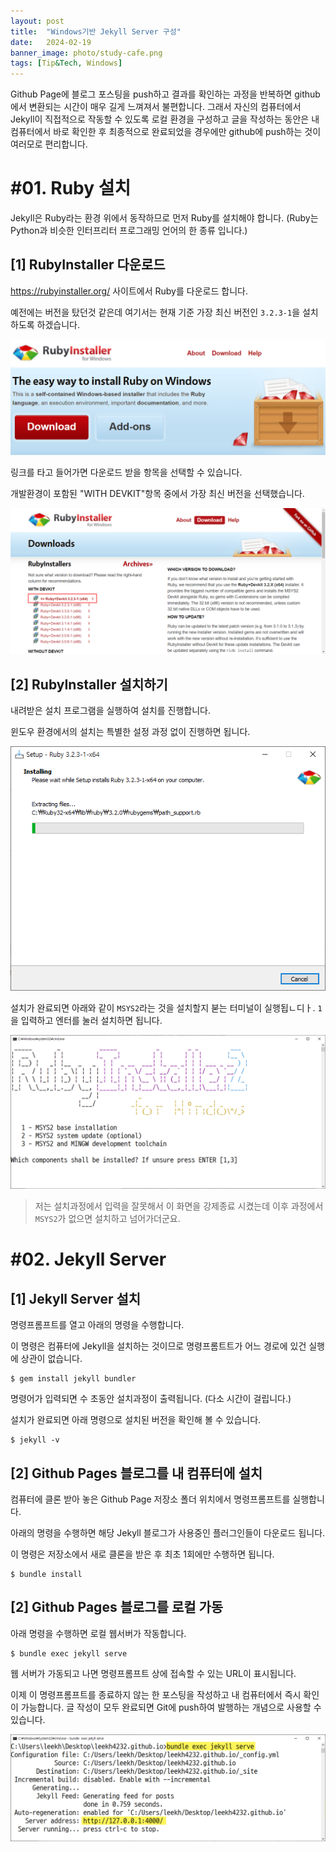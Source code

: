 ```yaml
---
layout: post
title:  "Windows기반 Jekyll Server 구성"
date:   2024-02-19
banner_image: photo/study-cafe.png
tags: [Tip&Tech, Windows]
---
```


Github Page에 블로그 포스팅을 push하고 결과를 확인하는 과정을 반복하면 github에서 변환되는 시간이 매우 길게 느껴져서 불편합니다. 그래서 자신의 컴퓨터에서 Jekyll이 직접적으로 작동할 수 있도록 로컬 환경을 구성하고 글을 작성하는 동안은 내 컴퓨터에서 바로 확인한 후 최종적으로 완료되었을 경우에만 github에 push하는 것이 여러모로 편리합니다.

<!--more-->

# #01. Ruby 설치

Jekyll은 Ruby라는 환경 위에서 동작하므로 먼저 Ruby를 설치해야 합니다. (Ruby는 Python과 비슷한 인터프리터 프로그래밍 언어의 한 종류 입니다.)

## [1] RubyInstaller 다운로드

https://rubyinstaller.org/ 사이트에서 Ruby를 다운로드 합니다.

예전에는 버전을 탔던것 같은데 여기서는 현재 기준 가장 최신 버전인 `3.2.3-1`을 설치하도록 하겠습니다.

![img](/images/posts/2024/0219/ruby01.png)

링크를 타고 들어가면 다운로드 받을 항목을 선택할 수 있습니다.

개발환경이 포함된 "WITH DEVKIT"항목 중에서 가장 최신 버전을 선택했습니다.

![img](/images/posts/2024/0219/ruby02.png)


## [2] RubyInstaller 설치하기

내려받은 설치 프로그램을 실행하여 설치를 진행합니다.

윈도우 환경에서의 설치는 특별한 설정 과정 없이 진행하면 됩니다.

![img](/images/posts/2024/0219/ruby03.png)

설치가 완료되면 아래와 같이 `MSYS2`라는 것을 설치할지 붇는 터미널이 실행됩ㄴ디ㅏ. `1`을 입력하고 엔터를 눌러 설치하면 됩니다.

![img](/images/posts/2024/0219/ruby04.png)


> 저는 설치과정에서 입력을 잘못해서 이 화면을 강제종료 시켰는데 이후 과정에서 `MSYS2`가 없으면 설치하고 넘어가더군요.


# #02. Jekyll Server

## [1] Jekyll Server 설치

명령프롬프트를 열고 아래의 명령을 수행합니다. 

이 명령은 컴퓨터에 Jekyll을 설치하는 것이므로 명령프롬트트가 어느 경로에 있건 실행에 상관이 없습니다.

```shell
$ gem install jekyll bundler
```

명령어가 입력되면 수 초동안 설치과정이 출력됩니다. (다소 시간이 걸립니다.)

설치가 완료되면 아래 명령으로 설치된 버전을 확인해 볼 수 있습니다.

```shell
$ jekyll -v
```

## [2] Github Pages 블로그를 내 컴퓨터에 설치

컴퓨터에 클론 받아 놓은 Github Page 저장소 폴더 위치에서 명령프롬프트를 실행합니다.

아래의 명령을 수행하면 해당 Jekyll 블로그가 사용중인 플러그인들이 다운로드 됩니다.

이 명령은 저장소에서 새로 클론을 받은 후 최초 1회에만 수행하면 됩니다.

```shell
$ bundle install
```

## [2] Github Pages 블로그를 로컬 가동

아래 명령을 수행하면 로컬 웹서버가 작동합니다.

```shell
$ bundle exec jekyll serve
```

웹 서버가 가동되고 나면 명령프롬프트 상에 접속할 수 있는 URL이 표시됩니다.

이제 이 명령프롬프트를 종료하지 않는 한 포스팅을 작성하고 내 컴퓨터에서 즉시 확인이 가능합니다. 글 작성이 모두 완료되면 Git에 push하여 발행하는 개념으로 사용할 수 있습니다.

![img](/images/posts/2024/0219/jekyll.png)